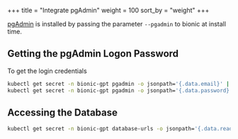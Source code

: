 +++
title = "Integrate pgAdmin"
weight = 100
sort_by = "weight"
+++

[pgAdmin](https://www.pgadmin.org/) is installed  by passing the parameter `--pgadmin` to bionic at install time.

## Getting the pgAdmin Logon Password

To get the login credentials

```sh
kubectl get secret -n bionic-gpt pgadmin -o jsonpath='{.data.email}' | base64 --decode
kubectl get secret -n bionic-gpt pgadmin -o jsonpath='{.data.password}' | base64 --decode
```

## Accessing the Database

```sh
kubectl get secret -n bionic-gpt database-urls -o jsonpath='{.data.readonly-url}' | base64 --decode
```